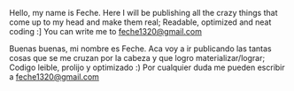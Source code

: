 Hello, my name is Feche.
Here I will be publishing all the crazy things that come up to my head and make them real;
Readable, optimized and neat coding :]
You can write me to feche1320@gmail.com

Buenas buenas, mi nombre es Feche.
Aca voy a ir publicando las tantas cosas que se me cruzan por la cabeza y que logro materializar/lograr;
Codigo leible, prolijo y optimizado :)
Por cualquier duda me pueden escribir a feche1320@gmail.com
